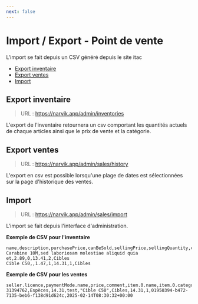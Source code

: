```yaml
---
next: false
---
```


<script setup>
import RoleLevelComponent from '../../../components/RoleLevelComponent.vue'
</script>

# Import / Export - Point de vente <RoleLevelComponent level="admin" />

L'import se fait depuis un CSV généré depuis le site itac

- [Export inventaire](#export-inventaire)
- [Export ventes](#export-ventes)
- [Import](#import)

## Export inventaire <RoleLevelComponent level="admin" />
> URL : https://narvik.app/admin/inventories

L'export de l'inventaire retournera un csv comportant les quantités actuels de chaque articles ainsi que le prix de vente et la catégorie.

## Export ventes <RoleLevelComponent level="admin" />
> URL : https://narvik.app/admin/sales/history

L'export en csv est possible lorsqu'une plage de dates est sélectionnées sur la page d'historique des ventes.

## Import <RoleLevelComponent level="admin" />
> URL : https://narvik.app/admin/sales/import

L'import se fait depuis l'interface d'administration.

**Exemple de CSV pour l'inventaire**
```csv
name,description,purchasePrice,canBeSold,sellingPrice,sellingQuantity,category.name
Carabine 10M,sed laboriosam molestiae aliquid quia et,2.89,0,13.41,2,Cibles
Cible C50,,1.47,1,14.31,1,Cibles
```

**Exemple de CSV pour les ventes**
```csv
seller.licence,paymentMode.name,price,comment,item.0.name,item.0.category,item.0.price,item.0.quantity,uuid,createdAt
31394762,Espèces,14.31,test,"Cible C50",Cibles,14.31,1,01950394-b472-7135-beb6-f138d91d624c,2025-02-14T08:30:32+00:00
```
